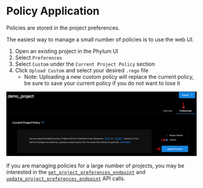 # Policy Application

Policies are stored in the project preferences.

The easiest way to manage a small number of policies is to use the web UI.
1. Open an existing project in the Phylum UI
2. Select `Preferences`
3. Select `Custom` under the `Current Project Policy` section
4. Click `Upload Custom` and select your desired `.rego` file
    - Note: Uploading a new custom policy will replace the current policy, be sure to save your current policy if you do not want to lose it

![Apply custom policy](../../assets/apply_policy.png)

If you are managing policies for a large number of projects, you may be interested in the [`get_project_preferences_endpoint`](https://api.phylum.io/api/v0/swagger/index.html#/Preferences/get_project_preferences_endpoint) and [`update_project_preferences_endpoint`](https://api.phylum.io/api/v0/swagger/index.html#/Preferences/update_project_preferences_endpoint) API calls.
